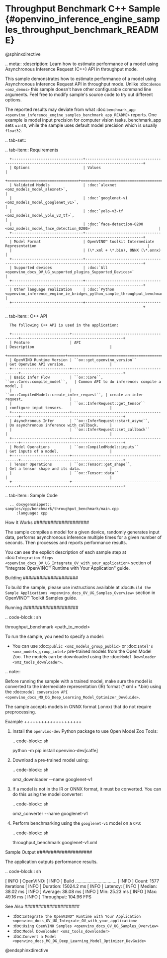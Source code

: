 # Throughput Benchmark C++ Sample {#openvino_inference_engine_samples_throughput_benchmark_README}

@sphinxdirective

.. meta::
   :description: Learn how to estimate performance of a model using Asynchronous Inference Request (C++) API in throughput mode.


This sample demonstrates how to estimate performance of a model using Asynchronous Inference Request API in throughput mode. Unlike :doc:`demos <omz_demos>` this sample doesn't have other configurable command line arguments. Feel free to modify sample's source code to try out different options.

The reported results may deviate from what :doc:`benchmark_app <openvino_inference_engine_samples_benchmark_app_README>` reports. One example is model input precision for computer vision tasks. benchmark_app sets ``uint8``, while the sample uses default model precision which is usually ``float32``.

.. tab-set::

   .. tab-item:: Requirements 

      +--------------------------------+------------------------------------------------------------------------------------------------+
      | Options                        | Values                                                                                         |
      +================================+================================================================================================+
      | Validated Models               | :doc:`alexnet <omz_models_model_alexnet>`,                                                     |
      |                                | :doc:`googlenet-v1 <omz_models_model_googlenet_v1>`,                                           |
      |                                | :doc:`yolo-v3-tf <omz_models_model_yolo_v3_tf>`,                                               |
      |                                | :doc:`face-detection-0200 <omz_models_model_face_detection_0200>`                              |
      +--------------------------------+------------------------------------------------------------------------------------------------+
      | Model Format                   | OpenVINO™ toolkit Intermediate Representation                                                  |
      |                                | (\*.xml + \*.bin), ONNX (\*.onnx)                                                              |
      +--------------------------------+------------------------------------------------------------------------------------------------+
      | Supported devices              | :doc:`All <openvino_docs_OV_UG_supported_plugins_Supported_Devices>`                           |
      +--------------------------------+------------------------------------------------------------------------------------------------+
      | Other language realization     | :doc:`Python <openvino_inference_engine_ie_bridges_python_sample_throughput_benchmark_README>` |
      +--------------------------------+------------------------------------------------------------------------------------------------+

   .. tab-item:: C++ API
      
      The following C++ API is used in the application:

      +--------------------------+----------------------------------------------+----------------------------------------------+
      | Feature                  | API                                          | Description                                  |
      +==========================+==============================================+==============================================+
      | OpenVINO Runtime Version | ``ov::get_openvino_version``                 | Get Openvino API version.                    |
      +--------------------------+----------------------------------------------+----------------------------------------------+
      | Basic Infer Flow         | ``ov::Core``, ``ov::Core::compile_model``,   | Common API to do inference: compile a model, |
      |                          | ``ov::CompiledModel::create_infer_request``, | create an infer request,                     |
      |                          | ``ov::InferRequest::get_tensor``             | configure input tensors.                     |
      +--------------------------+----------------------------------------------+----------------------------------------------+
      | Asynchronous Infer       | ``ov::InferRequest::start_async``,           | Do asynchronous inference with callback.     |
      |                          | ``ov::InferRequest::set_callback``           |                                              |
      +--------------------------+----------------------------------------------+----------------------------------------------+
      | Model Operations         | ``ov::CompiledModel::inputs``                | Get inputs of a model.                       |
      +--------------------------+----------------------------------------------+----------------------------------------------+
      | Tensor Operations        | ``ov::Tensor::get_shape``,                   | Get a tensor shape and its data.             |
      |                          | ``ov::Tensor::data``                         |                                              |
      +--------------------------+----------------------------------------------+----------------------------------------------+

   .. tab-item:: Sample Code 

      .. doxygensnippet:: samples/cpp/benchmark/throughput_benchmark/main.cpp 
         :language: cpp

How It Works
####################

The sample compiles a model for a given device, randomly generates input data, performs asynchronous inference multiple times for a given number of seconds. Then processes and reports performance results.

You can see the explicit description of
each sample step at :doc:`Integration Steps <openvino_docs_OV_UG_Integrate_OV_with_your_application>` section of "Integrate OpenVINO™ Runtime with Your Application" guide.

Building
####################

To build the sample, please use instructions available at :doc:`Build the Sample Applications <openvino_docs_OV_UG_Samples_Overview>` section in OpenVINO™ Toolkit Samples guide.

Running
####################

.. code-block:: sh

   throughput_benchmark <path_to_model>


To run the sample, you need to specify a model:

- You can use :doc:`public <omz_models_group_public>` or :doc:`Intel's <omz_models_group_intel>` pre-trained models from the Open Model Zoo. The models can be downloaded using the :doc:`Model Downloader <omz_tools_downloader>`.

.. note::

   Before running the sample with a trained model, make sure the model is converted to the intermediate representation (IR) format (\*.xml + \*.bin) using the :doc:`model conversion API <openvino_docs_MO_DG_Deep_Learning_Model_Optimizer_DevGuide>`.

   The sample accepts models in ONNX format (.onnx) that do not require preprocessing.

Example
++++++++++++++++++++

1. Install the ``openvino-dev`` Python package to use Open Model Zoo Tools:

   .. code-block:: sh

      python -m pip install openvino-dev[caffe]


2. Download a pre-trained model using:

   .. code-block:: sh

      omz_downloader --name googlenet-v1


3. If a model is not in the IR or ONNX format, it must be converted. You can do this using the model converter:

   .. code-block:: sh

      omz_converter --name googlenet-v1


4. Perform benchmarking using the ``googlenet-v1`` model on a ``CPU``:

   .. code-block:: sh

      throughput_benchmark googlenet-v1.xml


Sample Output
####################

The application outputs performance results.

.. code-block:: sh

   [ INFO ] OpenVINO:
   [ INFO ] Build ................................. <version>
   [ INFO ] Count:      1577 iterations
   [ INFO ] Duration:   15024.2 ms
   [ INFO ] Latency:
   [ INFO ]        Median:     38.02 ms
   [ INFO ]        Average:    38.08 ms
   [ INFO ]        Min:        25.23 ms
   [ INFO ]        Max:        49.16 ms
   [ INFO ] Throughput: 104.96 FPS


See Also
####################

* :doc:`Integrate the OpenVINO™ Runtime with Your Application <openvino_docs_OV_UG_Integrate_OV_with_your_application>`
* :doc:`Using OpenVINO Samples <openvino_docs_OV_UG_Samples_Overview>`
* :doc:`Model Downloader <omz_tools_downloader>`
* :doc:`Convert a Model <openvino_docs_MO_DG_Deep_Learning_Model_Optimizer_DevGuide>`

@endsphinxdirective
